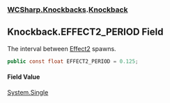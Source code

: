 ### [WCSharp.Knockbacks](WCSharp.Knockbacks.md 'WCSharp.Knockbacks').[Knockback](WCSharp.Knockbacks.Knockback.md 'WCSharp.Knockbacks.Knockback')

## Knockback.EFFECT2_PERIOD Field

The interval between [Effect2](WCSharp.Knockbacks.Knockback.Effect2.md 'WCSharp.Knockbacks.Knockback.Effect2') spawns.

```csharp
public const float EFFECT2_PERIOD = 0.125;
```

#### Field Value
[System.Single](https://docs.microsoft.com/en-us/dotnet/api/System.Single 'System.Single')